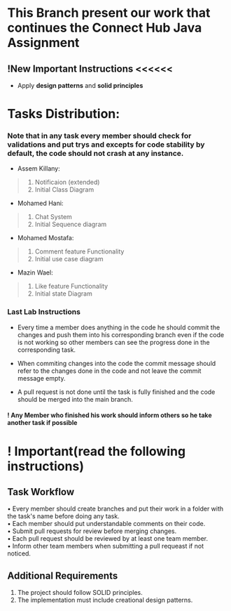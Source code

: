 # This Branch present our work that continues the Connect Hub Java Assignment

## !New Important Instructions <<<<<<

- Apply **design patterns** and **solid principles**


# Tasks Distribution:

### Note that in any task every member should check for validations and put **try**s and **except**s for code stability by default, the code should not crash at any instance.

- Assem Killany:  
> 1. Notificaion    (extended)
> 2. Initial Class Diagram

- Mohamed Hani:  
> 1. Chat System
> 2. Initial Sequence diagram

- Mohamed Mostafa:  
> 1. Comment feature Functionality  
> 2. Initial use case diagram

- Mazin Wael:       
> 1. Like feature Functionality
> 2. Initial state Diagram

### Last Lab Instructions

- Every time a member does anything in the code he should commit the changes and push them into his corresponding branch even if the code is not working so other members can see the progress done in the corresponding task.

- When commiting changes into the code the commit message should refer to the changes done in the code and not leave the commit message empty. 

- A pull request is not done until the task is fully finished and the code should be merged into the main branch.

#### ! Any Member who finished his work should inform others so he take another task if possible

# ! Important(read the following instructions)  
## Task Workflow

• Every member should create branches and put their work in a folder with the task's name before doing any task.  
• Each member should put understandable comments on their code.  
• Submit pull requests for review before merging changes.  
• Each pull request should be reviewed by at least one team member.   
• Inform other team members when submitting a pull requeast if not noticed.  

## Additional Requirements

1. The project should follow SOLID principles.
2. The implementation must include creational design patterns.
